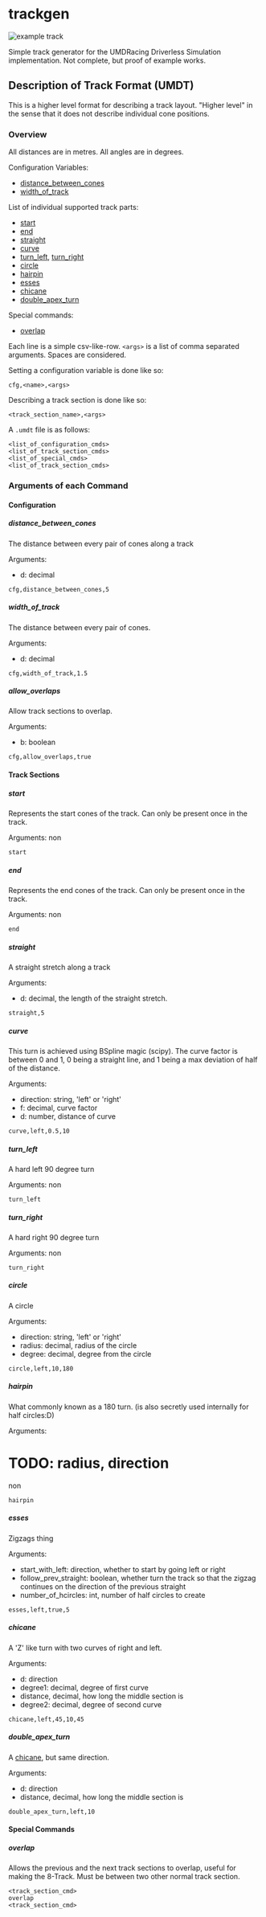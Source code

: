 # trackgen

![example track](trackgen.webp)

Simple track generator for the UMDRacing Driverless Simulation implementation.
Not complete, but proof of example works.

## Description of Track Format (UMDT)

This is a higher level format for describing a track layout. "Higher level" in
the sense that it does not describe individual cone positions.

### Overview

All distances are in metres. All angles are in degrees.

Configuration Variables:

- [distance_between_cones](#distance_between_cones)
- [width_of_track](#width_of_track)

List of individual supported track parts:

- [start](#start)
- [end](#end)
- [straight](#straight)
- [curve](#curve)
- [turn_left](#turn_left), [turn_right](#turn_right)
- [circle](#circle)
- [hairpin](#hairpin)
- [esses](#esses)
- [chicane](#chicane)
- [double_apex_turn](#double_apex_turn)

Special commands:

- [overlap](#overlap)

Each line is a simple csv-like-row. `<args>` is a list of comma separated
arguments. Spaces are considered.

Setting a configuration variable is done like so:

```csv
cfg,<name>,<args>
```

Describing a track section is done like so:

```csv
<track_section_name>,<args>
```

A `.umdt` file is as follows:

```csv
<list_of_configuration_cmds>
<list_of_track_section_cmds>
<list_of_special_cmds>
<list_of_track_section_cmds>
```

### Arguments of each Command

#### Configuration

##### distance_between_cones

The distance between every pair of cones along a track

Arguments:

- d: decimal

```csv
cfg,distance_between_cones,5
```

##### width_of_track

The distance between every pair of cones.

Arguments:

- d: decimal

```csv
cfg,width_of_track,1.5
```

##### allow_overlaps

Allow track sections to overlap.

Arguments:

- b: boolean

```csv
cfg,allow_overlaps,true
```

#### Track Sections

##### start

Represents the start cones of the track. Can only be present once in the track.

Arguments:
non

```csv
start
```

##### end

Represents the end cones of the track. Can only be present once in the track.

Arguments:
non

```csv
end
```

##### straight

A straight stretch along a track

Arguments:

- d: decimal, the length of the straight stretch.

```csv
straight,5
```

##### curve

This turn is achieved using BSpline magic (scipy). The curve factor is between
0 and 1, 0 being a straight line, and 1 being a max deviation of half of the
distance.

Arguments:

- direction: string, 'left' or 'right'
- f: decimal, curve factor
- d: number, distance of curve

```csv
curve,left,0.5,10
```

##### turn_left

A hard left 90 degree turn

Arguments:
non

```csv
turn_left
```

##### turn_right

A hard right 90 degree turn

Arguments:
non

```csv
turn_right
```

##### circle

A circle

Arguments:

- direction: string, 'left' or 'right'
- radius: decimal, radius of the circle
- degree: decimal, degree from the circle

```csv
circle,left,10,180
```

##### hairpin

What commonly known as a 180 turn. (is also secretly used internally
for half circles:D)

Arguments:

# TODO: radius, direction

non

```csv
hairpin
```

##### esses

Zigzags thing

Arguments:

- start_with_left: direction, whether to start by going left or right
- follow_prev_straight: boolean, whether turn the track so that the zigzag
  continues on the direction of the previous straight
- number_of_hcircles: int, number of half circles to create

```csv
esses,left,true,5
```

##### chicane

A 'Z' like turn with two curves of right and left.

Arguments:

- d: direction
- degree1: decimal, degree of first curve
- distance, decimal, how long the middle section is
- degree2: decimal, degree of second curve

```csv
chicane,left,45,10,45
```

##### double_apex_turn

A [chicane](#chicane), but same direction.

Arguments:

- d: direction
- distance, decimal, how long the middle section is

```csv
double_apex_turn,left,10
```

#### Special Commands

##### overlap

Allows the previous and the next track sections to overlap, useful for making
the 8-Track. Must be between two other normal track section.

```csv
<track_section_cmd>
overlap
<track_section_cmd>
```
